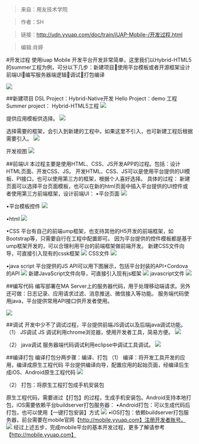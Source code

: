 >来自：用友技术学院

>作者：SH

>链接：http://udn.yyuap.com/doc/train/iUAP-Mobile-/开发过程.html

>编辑:肖婷

#开发过程
使用iuap Mobile 开发平台开发非常简单，这里我们以Hybrid-HTML5的summer工程为例，可分以下几步：新建项目使用平台模板或者开源框架设计前端UI编写服务器端逻辑调试打包编译

![](/assets/113.png)

##新建项目
DSL Project：Hybrid-Native开发 
Hello Project：demo 工程 
Summer project： Hybrid-HTML5工程
![](/assets/114.png)

提供应用模板供选择。
![](/assets/115.png)

选择需要的框架，会引入到新建的工程中。如果这里不引入，也可新建工程后根据需要引入。
![](/assets/116.png)

开发视图
![](/assets/117.png)

##前端UI
本过程主要是使用HTML、CSS、JS开发APP的过程。包括：设计HTML页面、开发CSS、JS。
开发HTML、CSS、JS可以是使用平台提供的UI模板、PI接口，也可以使用第三方的框架，根据个人喜好选择。
具体的过程：
新建页面可以选择平台页面模板，也可以在新的html页面中插入平台提供的UI控件或者使用第三方前端框架，设计前端UI：
•平台页面
![](/assets/118.png)

•平台模板控件
![](/assets/119.png)

•html
![](/assets/120.png)

•CSS
平台有自己的前端ump框架，也支持其他的H5开发的前端框架，如Bootstrap等，只需要自行在工程中配置即可。
因为平台提供的控件模板都是基于ump框架开发的，可以合理利用平台的前端框架做前端开发。
新建CSS文件向导，可直接引入现有的cssk框架
![](/assets/121.png)
CSS文件
![](/assets/122.png)

•java script
平台提供的JS API可以用下图展示，包括平台封装的API+Cordova的API
![](/assets/123.png)
新建JavaScript文件向导，可直接引入现有js框架
![](/assets/124.png)
javascript文件
![](/assets/125.png)

##编写代码
编写部署在MA Server上的服务器代码，用于处理移动端请求。另外还可做：日志记录、应用请求过滤、消息推送、微信接入等功能。
服务端代码使用java，平台提供常用API接口供开发者使用。

![](/assets/126.png)

##调试
开发中少不了调试过程，平台提供前端JS调试以及后端java调试功能。
（1）	JS调试
JS 调试利用chrome浏览器，使用开发者工具，简易方便。
![](/assets/127.png)

（2）	java调试
服务器端代码调试利用eclipse中调试工具调试。
![](/assets/128.png)

##编译打包
编译打包分两步骤：编译、打包
（1）	编译：将开发工具开发的应用，编译成原生工程代码
平台提供编译向导，配置应用的起始页面，经编译后生成iOS、Android原生工程代码
![](/assets/129.png)

（2）	打包：将原生工程打包成手机安装包

原生工程代码，需要进过【打包】的过程，生成手机安装包。Android支持本地打包，iOS需要依赖平台buildserver打包服务器：
•Android打包：可以生成代码后打包，也可以使用【一键打包安装】方式
![](/assets/130.png)
•iOS打包：依赖buildserver打包服务器，前台需要在mobile官网【http://mobile.yyuap.com】注册开发者账号。
![](/assets/131.png)
经过上述五步，完成mobile平台的基本开发过程，更多了解请参考【http://mobile.yyuap.com】
